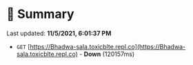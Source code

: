 # 📖 Summary
Last updated: **11/5/2021, 6:01:37 PM**

- `GET` [https://Bhadwa-sala.toxicblte.repl.co](https://Bhadwa-sala.toxicblte.repl.co) - **Down** (120157ms)

